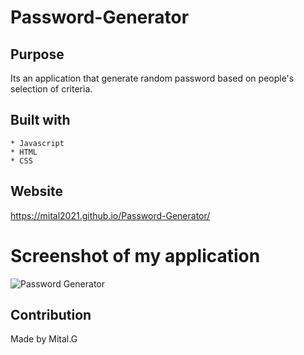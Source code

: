 # Password-Generator

## Purpose

Its an application that generate random password based on people's selection of criteria.



## Built with 
    * Javascript
    * HTML
    * CSS

## Website

https://mital2021.github.io/Password-Generator/




# Screenshot of my application

![Password Generator](image/Password-Generator.jpg)


## Contribution
Made by Mital.G



